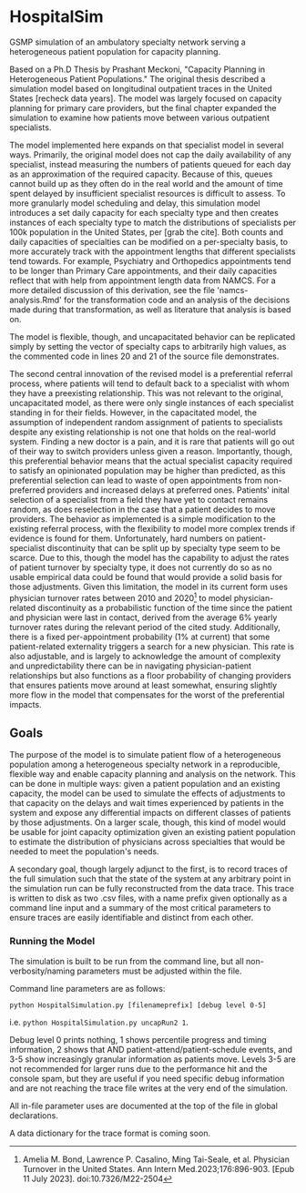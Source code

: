 # HospitalSim
GSMP simulation of an ambulatory specialty network serving a heterogeneous patient population for capacity planning.

Based on a Ph.D Thesis by Prashant Meckoni, "Capacity Planning in Heterogeneous Patient Populations." The original thesis described a simulation model based on longitudinal outpatient traces in the United States [recheck data years]. The model was largely focused on capacity planning for primary care providers, but the final chapter expanded the simulation to examine how patients move between various outpatient specialists. 

The model implemented here expands on that specialist model in several ways. Primarily, the original model does not cap the daily availability of any specialist, instead measuring the numbers of patients queued for each day as an approximation of the required capacity. Because of this, queues cannot build up as they often do in the real world and the amount of time spent delayed by insufficient specialist resources is difficult to assess. 
To more granularly model scheduling and delay, this simulation model introduces a set daily capacity for each specialty type and then creates instances of each specialty type to match the distributions of specialists per 100k population in the United States, per [grab the cite]. Both counts and daily capacities of specialties can be modified on a per-specialty basis, to more accurately track with the appointment lengths that different specialists tend towards. For example, Psychiatry and Orthopedics appointments tend to be longer than Primary Care appointments, and their daily capacities reflect that with help from appointment length data from NAMCS. For a more detailed discussion of this derivation, see the file 'namcs-analysis.Rmd' for the transformation code and an analysis of the decisions made during that transformation, as well as literature that analysis is based on.

The model is flexible, though, and uncapacitated behavior can be replicated simply by setting the vector of specialty caps to arbitrarily high values, as the commented code in lines 20 and 21 of the source file demonstrates. 

The second central innovation of the revised model is a preferential referral process, where patients will tend to default back to a specialist with whom they have a preexisting relationship. This was not relevant to the original, uncapacitated model, as there were only single instances of each specialist standing in for their fields. However, in the capacitated model, the assumption of independent random assignment of patients to specialists despite any existing relationship is not one that holds on the real-world system. Finding a new doctor is a pain, and it is rare that patients will go out of their way to switch providers unless given a reason. Importantly, though, this preferential behavior means that the actual specialist capacity required to satisfy an opinionated population may be higher than predicted, as this preferential selection can lead to waste of open appointments from non-preferred providers and increased delays at preferred ones. Patients' inital selection of a specialist from a field they have yet to contact remains random, as does reselection in the case that a patient decides to move providers. 
The behavior as implemented is a simple modification to the existing referral process, with the flexibility to model more complex trends if evidence is found for them. Unfortunately, hard numbers on patient-specialist discontinuity that can be split up by specialty type seem to be scarce. Due to this, though the model has the capability to adjust the rates of patient turnover by specialty type, it does not currently do so as no usable empirical data could be found that would provide a solid basis for those adjustments. Given this limitation, the model in its current form uses physician turnover rates between 2010 and 2020[^1] to model physician-related discontinuity as a probabilistic function of the time since the patient and physician were last in contact, derived from the average 6% yearly turnover rates during the relevant period of the cited study. Additionally, there is a fixed per-appointment probability (1% at current) that some patient-related externality triggers a search for a new physician. This rate is also adjustable, and is largely to acknowledge the amount of complexity and unpredictability there can be in navigating physician-patient relationships but also functions as a floor probability of changing providers that ensures patients move around at least somewhat, ensuring slightly more flow in the model that compensates for the worst of the preferential impacts. 

## Goals

The purpose of the model is to simulate patient flow of a heterogeneous population among a heterogeneous specialty network in a reproducible, flexible way and enable capacity planning and analysis on the network. This can be done in multiple ways: given a patient population and an existing capacity, the model can be used to simulate the effects of adjustments to that capacity on the delays and wait times experienced by patients in the system and expose any differential impacts on different classes of patients by those adjustments. On a larger scale, though, this kind of model would be usable for joint capacity optimization given an existing patient population to estimate the distribution of physicians across specialties that would be needed to meet the population's needs.

A secondary goal, though largely adjunct to the first, is to record traces of the full simulation such that the state of the system at any arbitrary point in the simulation run can be fully reconstructed from the data trace. This trace is written to disk as two .csv files, with a name prefix given optionally as a command line input and a summary of the most critical parameters to ensure traces are easily identifiable and distinct from each other. 

### Running the Model

The simulation is built to be run from the command line, but all non-verbosity/naming parameters must be adjusted within the file. 

Command line parameters are as follows:

`python HospitalSimulation.py [filenameprefix] [debug level 0-5]` 

i.e. `python HospitalSimulation.py uncapRun2 1`. 

Debug level 0 prints nothing, 1 shows percentile progress and timing information, 2 shows that AND patient-attend/patient-schedule events, and 3-5 show increasingly granular information as patients move. Levels 3-5 are not recommended for larger runs due to the performance hit and the console spam, but they are useful if you need specific debug information and are not reaching the trace file writes at the very end of the simulation.

All in-file parameter uses are documented at the top of the file in global declarations. 

A data dictionary for the trace format is coming soon. 


[^1]:Amelia M. Bond, Lawrence P. Casalino, Ming Tai-Seale, et al. Physician Turnover in the United States. Ann Intern Med.2023;176:896-903. [Epub 11 July 2023]. doi:10.7326/M22-2504


